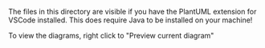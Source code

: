 The files in this directory are visible if you have the PlantUML extension for VSCode installed. This does require Java to be installed on your machine!

To view the diagrams, right click to "Preview current diagram"